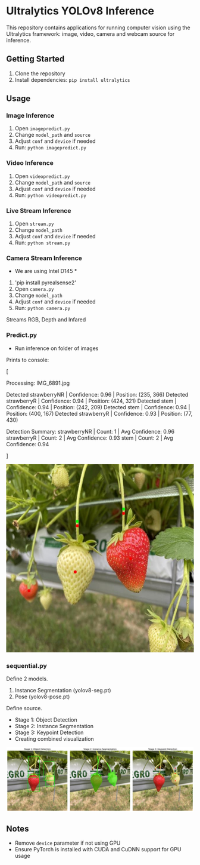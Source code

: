 # Ultralytics YOLOv8 Inference

This repository contains applications for running computer vision using the Ultralytics framework: image, video, camera and webcam source for inference.



## Getting Started

1. Clone the repository
2. Install dependencies: `pip install ultralytics`

## Usage

### Image Inference

1. Open `imagepredict.py`
2. Change `model_path` and `source`
3. Adjust `conf` and `device` if needed
4. Run: `python imagepredict.py`

### Video Inference

1. Open `videopredict.py`
2. Change `model_path` and `source`
3. Adjust `conf` and `device` if needed
4. Run: `python videopredict.py`

### Live Stream Inference

1. Open `stream.py`
2. Change `model_path`
3. Adjust `conf` and `device` if needed
4. Run: `python stream.py`

### Camera Stream Inference
* We are using Intel D145 *
1. 'pip install pyrealsense2'
2. Open `camera.py`
3. Change `model_path`
4. Adjust `conf` and `device` if needed
5. Run: `python camera.py`

Streams RGB, Depth and Infared


### Predict.py

- Run inference on folder of images


Prints to console:

[

Processing: IMG_6891.jpg

Detected strawberryNR | Confidence: 0.96 | Position: (235, 366)
Detected strawberryR  | Confidence: 0.94 | Position: (424, 321)
Detected stem         | Confidence: 0.94 | Position: (242, 209)
Detected stem         | Confidence: 0.94 | Position: (400, 167)
Detected strawberryR  | Confidence: 0.93 | Position: (77, 430)

Detection Summary:
strawberryNR | Count:  1 | Avg Confidence: 0.96
strawberryR  | Count:  2 | Avg Confidence: 0.93
stem         | Count:  2 | Avg Confidence: 0.94

]



![Alt text](IMG241.jpg)



### sequential.py

Define 2 models. 
1. Instance Segmentation (yolov8-seg.pt)
2. Pose (yolov8-pose.pt)
   
Define source.

- Stage 1: Object Detection
- Stage 2: Instance Segmentation
- Stage 3: Keypoint Detection
- Creating combined visualization

![Alt text](combvis.jpg)

## Notes

- Remove `device` parameter if not using GPU
- Ensure PyTorch is installed with CUDA and CuDNN support for GPU usage
